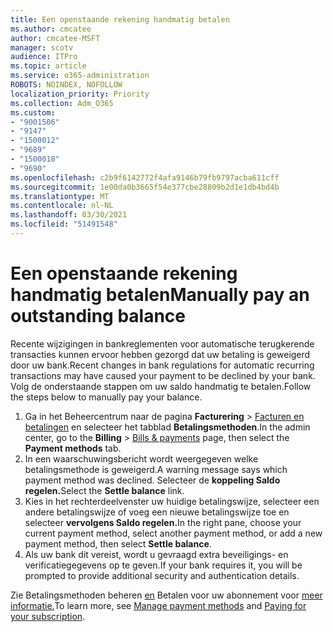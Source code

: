 ```yaml
---
title: Een openstaande rekening handmatig betalen
ms.author: cmcatee
author: cmcatee-MSFT
manager: scotv
audience: ITPro
ms.topic: article
ms.service: o365-administration
ROBOTS: NOINDEX, NOFOLLOW
localization_priority: Priority
ms.collection: Adm_O365
ms.custom:
- "9001506"
- "9147"
- "1500012"
- "9689"
- "1500018"
- "9690"
ms.openlocfilehash: c2b9f6142772f4afa9146b79fb9797acba611cff
ms.sourcegitcommit: 1e00da0b3665f54e377cbe28809b2d1e1db4bd4b
ms.translationtype: MT
ms.contentlocale: nl-NL
ms.lasthandoff: 03/30/2021
ms.locfileid: "51491548"
---
```

# <a name="manually-pay-an-outstanding-balance"></a><span data-ttu-id="cfb1d-102">Een openstaande rekening handmatig betalen</span><span class="sxs-lookup"><span data-stu-id="cfb1d-102">Manually pay an outstanding balance</span></span>

<span data-ttu-id="cfb1d-103">Recente wijzigingen in bankreglementen voor automatische terugkerende transacties kunnen ervoor hebben gezorgd dat uw betaling is geweigerd door uw bank.</span><span class="sxs-lookup"><span data-stu-id="cfb1d-103">Recent changes in bank regulations for automatic recurring transactions may have caused your payment to be declined by your bank.</span></span> <span data-ttu-id="cfb1d-104">Volg de onderstaande stappen om uw saldo handmatig te betalen.</span><span class="sxs-lookup"><span data-stu-id="cfb1d-104">Follow the steps below to manually pay your balance.</span></span>

1. <span data-ttu-id="cfb1d-105">Ga in het Beheercentrum naar de pagina **Facturering** > [Facturen en betalingen](https://go.microsoft.com/fwlink/p/?linkid=2018806) en selecteer het tabblad **Betalingsmethoden**.</span><span class="sxs-lookup"><span data-stu-id="cfb1d-105">In the admin center, go to the **Billing** > [Bills & payments](https://go.microsoft.com/fwlink/p/?linkid=2018806) page, then select the **Payment methods** tab.</span></span>
2. <span data-ttu-id="cfb1d-106">In een waarschuwingsbericht wordt weergegeven welke betalingsmethode is geweigerd.</span><span class="sxs-lookup"><span data-stu-id="cfb1d-106">A warning message says which payment method was declined.</span></span> <span data-ttu-id="cfb1d-107">Selecteer de **koppeling Saldo regelen.**</span><span class="sxs-lookup"><span data-stu-id="cfb1d-107">Select the **Settle balance** link.</span></span>
3. <span data-ttu-id="cfb1d-108">Kies in het rechterdeelvenster uw huidige betalingswijze, selecteer een andere betalingswijze of voeg een nieuwe betalingswijze toe en selecteer **vervolgens Saldo regelen.**</span><span class="sxs-lookup"><span data-stu-id="cfb1d-108">In the right pane, choose your current payment method, select another payment method, or add a new payment method, then select **Settle balance**.</span></span>
4. <span data-ttu-id="cfb1d-109">Als uw bank dit vereist, wordt u gevraagd extra beveiligings- en verificatiegegevens op te geven.</span><span class="sxs-lookup"><span data-stu-id="cfb1d-109">If your bank requires it, you will be prompted to provide additional security and authentication details.</span></span>

<span data-ttu-id="cfb1d-110">Zie Betalingsmethoden beheren [en](https://docs.microsoft.com/microsoft-365/commerce/billing-and-payments/manage-payment-methods) Betalen voor uw abonnement voor [meer informatie.](https://docs.microsoft.com/microsoft-365/commerce/billing-and-payments/pay-for-your-subscription)</span><span class="sxs-lookup"><span data-stu-id="cfb1d-110">To learn more, see [Manage payment methods](https://docs.microsoft.com/microsoft-365/commerce/billing-and-payments/manage-payment-methods) and [Paying for your subscription](https://docs.microsoft.com/microsoft-365/commerce/billing-and-payments/pay-for-your-subscription).</span></span>
